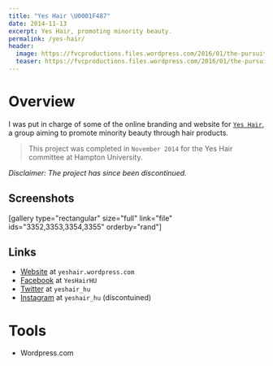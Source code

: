 ```yaml
---
title: "Yes Hair \U0001F487"
date: 2014-11-13
excerpt: Yes Hair, promoting minority beauty.
permalink: /yes-hair/
header:
  image: https://fvcproductions.files.wordpress.com/2016/01/the-pursuit-of-knowledge-14.png
  teaser: https://fvcproductions.files.wordpress.com/2016/01/the-pursuit-of-knowledge-14.png
---
```

<h1 id="overview">Overview</h1>
<p class="intro">I was put in charge of some of the online branding and website for <code><a title="Yes Hair" href="https://yeshair.wordpress.com/" target="_blank">Yes Hair</a></code>, a group aiming to promote minority beauty through hair products.</p>
<blockquote><p>This project was completed in <code>November 2014</code> for the Yes Hair committee at Hampton University.</p></blockquote>
<p><em>Disclaimer: The project has since been discontinued.</em></p>
<h2 id="screenshots">Screenshots</h2>
<p>[gallery type="rectangular" size="full" link="file" ids="3352,3353,3354,3355" orderby="rand"]</p>
<h2 id="links">Links</h2>
<ul>
<li><a title="Yes Hair" href="https://yeshair.wordpress.com/" target="_blank">Website</a> at <code>yeshair.wordpress.com</code></li>
<li><a title="Yes Hair - Facebook" href="https://www.facebook.com/YesHairHU/" target="_blank">Facebook</a> at <code>YesHairHU</code></li>
<li><a title="Yes Hair - Twitter" href="https://twitter.com/yeshair_hu" target="_blank">Twitter</a> at <code>yeshair_hu</code></li>
<li><a title="Yes Hair - Instagram" href="https://instagram.com/yeshair_hu/" target="_blank">Instagram</a> at <code>yeshair_hu</code> (discontuined)</li>
</ul>
<h1 id="tools">Tools</h1>
<ul>
<li>Wordpress.com</li>
</ul>
